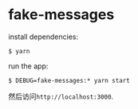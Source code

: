 # fake-messages

install dependencies:

    $ yarn

run the app:

    $ DEBUG=fake-messages:* yarn start

然后访问`http://localhost:3000`.
